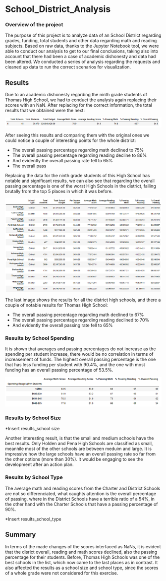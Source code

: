 # School_District_Analysis

### Overview of the project

The purpose of this project is to analyze data of an School District regarding grades, funding, total students and other data regarding math and reading subjects. Based on raw data, thanks to the Jupyter Notebook tool, we were able to conduct our analysis to get to our final conclusions, taking also into account that there had been a case of academic dishonesty and data had been altered. We conducted a series of analysis regarding the requests and cleaned up data to run the correct scenarios for visualization. 

## Results

Due to an academic dishonesty regarding the ninth grade students of Thomas High School, we had to conduct the analysis again replacing their scores with an NaN. After replacing for the correct information, the total results that we obtained were the next: 

![](https://github.com/JoseLuisMontemayor/School_District_Analysis/blob/main/Resources/District_total_results.PNG)

After seeing this results and comparing them with the original ones we could notice a couple of interesting points for the whole district:
  * The overall passing percentage regarding math declined to 75%
  * The overall passing percentage regarding reading decline to 86%
  * And evidently the overall passing rate fell to 65%
  * The overall pass

Replacing the data for the ninth grade students of this High School has notable and significant results, we can also see that regarding the overall passing percentage is one of the worst High Schools in the district, falling brutally from the top 5 places in which it was before. 

![](https://github.com/JoseLuisMontemayor/School_District_Analysis/blob/main/Resources/HighSchools_results.PNG)

The last image shows the results for all the district high schools, and there a couple of notable results for Thomas High School:
  * The overall passing percentage regarding math declined to 67%
  * The overall passing percentage regarding reading declined to 70%
  * And evidently the overall passing rate fell to 65%


### Results by School Spending

It is shown that averages and passing percentages do not increase as the spending per student increase, there would be no correlation in terms of increasement of funds. The highest overall passing percentage is the one that has less funding per student with 90.4%, and the one with most funding has an overall passing percentage of 53.5%.

![](https://github.com/JoseLuisMontemayor/School_District_Analysis/blob/main/Resources/Results_school_spending.PNG)


### Results by School Size

*Insert results_school size

Another interesting result, is that the small and medium schools have the best results. Only Holden and Pena High Schools are classified as small, meanhile most of the other schools are between meduim and large. It is impressive how the large schools have an overall passing rate so far from the other options (more than 30%). It would be engaging to see the development after an action plan.


### Results by School Type

The average math and reading scores from the Charter and District Schools are not so differenciated, what caughts attention is the overall percentage of passing, where in the District Schools have a terrible ratio of a 54%, in the other hand with the Charter Schools that have a passing percentage of 90%. 

*Insert results_school_type


## Summary

In terms of the made changes of the scores interfaced as NaNs, it is evident that the disrict overall, reading and math scores declined, also the passing percentage for their students. Before, Thomas High Schools was one of the best schools in the list, which now came to the last places as in contrast. It also affected the results as a school size and school type, since the scores of a whole grade were not considered for this exercise. 


